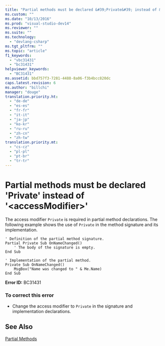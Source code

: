 ```yaml
---
title: "Partial methods must be declared &#39;Private&#39; instead of &#39;&lt;accessModifier&gt;&#39;"
ms.custom: ""
ms.date: "10/13/2016"
ms.prod: "visual-studio-dev14"
ms.reviewer: ""
ms.suite: ""
ms.technology: 
  - "devlang-csharp"
ms.tgt_pltfrm: ""
ms.topic: "article"
f1_keywords: 
  - "vbc31431"
  - "bc31431"
helpviewer_keywords: 
  - "BC31431"
ms.assetid: bbd757f3-7281-4488-8a06-f3b4bcc820dc
caps.latest.revision: 6
ms.author: "billchi"
manager: "douge"
translation.priority.ht: 
  - "de-de"
  - "es-es"
  - "fr-fr"
  - "it-it"
  - "ja-jp"
  - "ko-kr"
  - "ru-ru"
  - "zh-cn"
  - "zh-tw"
translation.priority.mt: 
  - "cs-cz"
  - "pl-pl"
  - "pt-br"
  - "tr-tr"
---
```

# Partial methods must be declared &#39;Private&#39; instead of &#39;&lt;accessModifier&gt;&#39;
The access modifier `Private` is required in partial method declarations. The following example shows the use of `Private` in the method signature and its implementation.  
  
```vb#  
' Definition of the partial method signature.  
Partial Private Sub OnNameChanged()  
    ' The body of the signature is empty.  
End Sub  
```  
  
```vb#  
' Implementation of the partial method.  
Private Sub OnNameChanged()  
    MsgBox("Name was changed to " & Me.Name)  
End Sub  
```  
  
 **Error ID:** BC31431  
  
### To correct this error  
  
-   Change the access modifier to `Private` in the signature and implementation declarations.  
  
## See Also  
 [Partial Methods](../Topic/Partial%20Methods%20\(Visual%20Basic\).md)